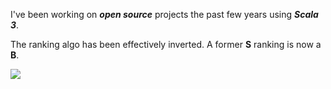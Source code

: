 <!--- top commit numnber: 12657 -->

I've been working on ***open source*** projects the past few years using ***Scala 3***.

The ranking algo has been effectively inverted. A former **S** ranking is now a **B**.

<!---
![Stats](https://github-readme-stats.vercel.app/api?username=objektwerks&show_icons=true&hide_border=true)
 -->
![](https://github-readme-stats-git-rank-rickstaa.vercel.app/api?username=objektwerks&include_all_commits=true)
